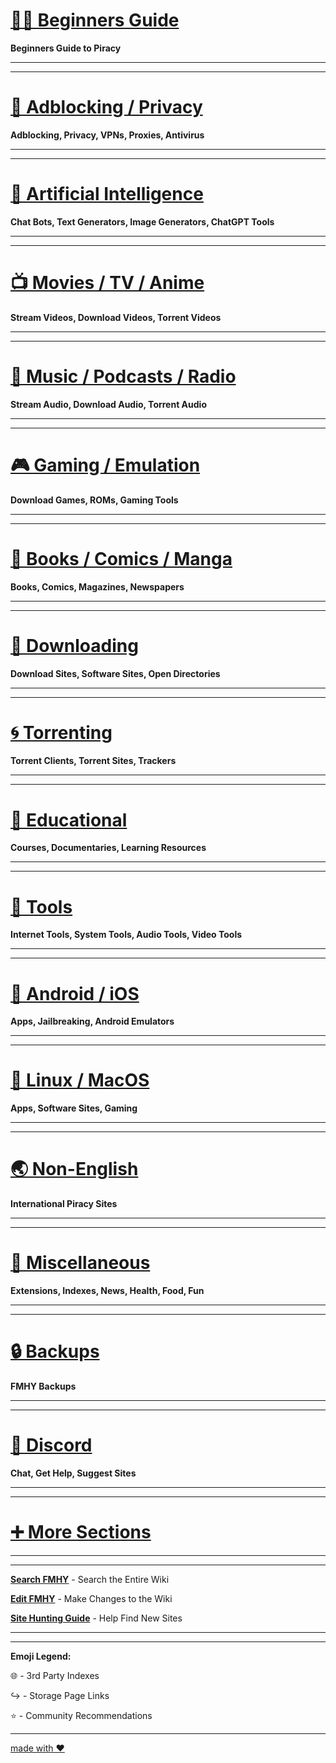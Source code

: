 # [🏴‍☠️ Beginners Guide](https://rentry.org/Piracy-BG)

**Beginners Guide to Piracy**

***
***

# [📛 Adblocking / Privacy](https://github.com/fmhy/FMHY/wiki/%F0%9F%93%9B-Adblock---Privacy---Antivirus)

**Adblocking, Privacy, VPNs, Proxies, Antivirus**

***
***

# [🤖 Artificial Intelligence](https://github.com/fmhy/FMHY/wiki/%F0%9F%A4%96-Artificial-Intelligence)

**Chat Bots, Text Generators, Image Generators, ChatGPT Tools**

***
***

# [📺 Movies / TV / Anime](https://github.com/fmhy/FMHY/wiki/%F0%9F%93%BA-Movies---TV---Anime---Sports)

**Stream Videos, Download Videos, Torrent Videos**

***
***

# [🎵 Music / Podcasts / Radio](https://github.com/fmhy/FMHY/wiki/%F0%9F%8E%B5-Music---Podcasts---Radio)

**Stream Audio, Download Audio, Torrent Audio**

***
***

# [🎮 Gaming / Emulation](https://github.com/fmhy/FMHY/wiki/%F0%9F%8E%AE-Gaming---Emulation)

**Download Games, ROMs, Gaming Tools**

***
***

# [📗 Books / Comics / Manga](https://github.com/fmhy/FMHY/wiki/%F0%9F%93%97-Books---Comics---Manga)

**Books, Comics, Magazines, Newspapers**

***
***

# [💾 Downloading](https://github.com/fmhy/FMHY/wiki/%F0%9F%92%BE-Downloading)

**Download Sites, Software Sites, Open Directories**

***
***

# [🌀 Torrenting](https://github.com/fmhy/FMHY/wiki/%F0%9F%8C%80-Torrenting)

**Torrent Clients, Torrent Sites, Trackers**

***
***

# [🧠 Educational](https://github.com/fmhy/FMHY/wiki/%F0%9F%A7%A0-Educational)

**Courses, Documentaries, Learning Resources**

***
***

# [🔧 Tools](https://www.reddit.com/r/FREEMEDIAHECKYEAH/wiki/tools-index)

**Internet Tools, System Tools, Audio Tools, Video Tools**

***
***

# [📱 Android / iOS](https://github.com/fmhy/FMHY/wiki/%F0%9F%93%B1-Android---iOS)

**Apps, Jailbreaking, Android Emulators**

***
***

# [🐧 Linux / MacOS](https://github.com/fmhy/FMHY/wiki/%F0%9F%90%A7-Linux---MacOS)

**Apps, Software Sites, Gaming**

***
***

# [🌏 Non-English](https://github.com/fmhy/FMHY/wiki/%F0%9F%8C%8F-Non-English)

**International Piracy Sites** 

***
***

# [📂 Miscellaneous](https://github.com/fmhy/FMHY/wiki/%F0%9F%93%82-Miscellaneous)

**Extensions, Indexes, News, Health, Food, Fun**

***
***

# [🔒 Backups](https://github.com/fmhy/FMHY/wiki/Backups)

**FMHY Backups**

***
***

# [💬 Discord](https://rentry.co/fmhy-invite)

**Chat, Get Help, Suggest Sites**

***
***

# [➕️ More Sections](https://www.reddit.com/r/FREEMEDIAHECKYEAH/wiki/more-sections)

***
***

**[Search FMHY](https://redd.it/105xraz)** - Search the Entire Wiki

**[Edit FMHY](https://fmhy.net/other/contributing)** - Make Changes to the Wiki

**[Site Hunting Guide](https://www.reddit.com/r/FREEMEDIAHECKYEAH/wiki/find-new-sites)** - Help Find New Sites

***
***

**Emoji Legend:**

🌐 - 3rd Party Indexes

↪️ - Storage Page Links

⭐ - Community Recommendations

***

[made with ❤️](https://fmhy.net/feedback)
